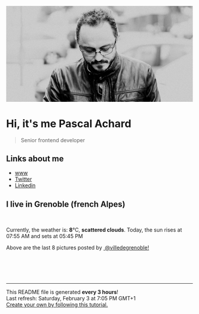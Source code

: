 ![Pascal Achard](./images/photo-pascal-achard.jpg)
# Hi, it's me Pascal Achard
> Senior frontend developer

## Links about me
- [www](https://www.pascal-achard.com)
- [Twitter](https://twitter.com/botmaster)
- [Linkedin](http://www.linkedin.com/in/pascal-achard)


## I live in Grenoble (french Alpes)
<img src="https://openweathermap.org/img/wn/03n@2x.png" alt="">

Currently, the weather is: **8**°C, **scattered clouds**.
Today, the sun rises at 07:55 AM and sets at 05:45 PM

Above are the last 8 pictures posted by <a href="https://www.instagram.com/villedegrenoble/" target="_blank"><img alt="" src="https://upload.wikimedia.org/wikipedia/commons/thumb/e/e7/Instagram_logo_2016.svg/1024px-Instagram_logo_2016.svg.png" width="20"/> @villedegrenoble!</a>

<p style="display: flex; flex-wrap: wrap; gap: 20px;">
        <img src="https://cdn1.picuki.com/hosted-by-instagram/q/0exhNuNYnjBcaS3SYdxKjf8F2vJ1Wg9SZ60STLepjSVmIR1vLHOapZA0mpCl6yRxIwVgFDeSYzti4I4iV1pQDz19PULdT7OKTDxc6qyaUObN0jNm8J5glrkyL3EdYnKm%7C%7C8csUAmYdSgIGaYDG7uo+qhT5aGuO1lQpzaEW+oR9z5G7NCnV6xhz580r6GDhx+oucoyIDND%7C%7CHg1JU46o9CUqTUHGsv+MfF3pLUqF+dVzPgL6NDhkyblB3syc3xoQxabhZzgp9E0nA3rbXM9%7C%7C2z6ZoYKfk9OlnSaljcQ9I8titj1edgr0PkHsqHURGM4VGly+jl0ucGTsyDaRmqExmxm+nn92IbkX+QXsbrBYKC5EIjNgnONbbLcQ%7C%7CYZG3UHXayGbH7aAdbhMf9DlKVmDt1Xjky4+wvwTOLu8QNVAi9coi2%7C%7CWbN0GvK%7C%7CyIOT8371hBzIrwJmxpmYKOEN6n0bzcuO1hVyfSGeB5sab2I=.jpeg" alt="" width="200"/>
        <img src="https://cdn1.picuki.com/hosted-by-instagram/q/0exhNuNYnjBcaS3SYdxKjf8F2vJ1Wg9SZ60STLepjSVmIR1vLHOapZA0mpCj4yRwKwVlASuRYzti548qVVRRDD17PEHXTLGLTDtd66SYVeajvDFv%7C%7CZ5pnbw3KXEaY3am9ccqUGapNWwSDv5PHL%7C%7Clo7gX5v%7C%7CsbCgEpjuSKrVCkGZTjse3TO9%7C%7C2pYf5%7C%7CHSv1izv9QpcmkazXgpdAd4+pvlpDk1VOCtIc17q7VySKNBicMCv6K81Sa8H2QkaHp%7C%7CECKet8XCkONFui3rSzY57zz2F%7C%7C59EEIdvlqztEs9%7C%7C5wBm5WjEphagd8A6I%7C%7CUHGBUGWlvqklPv6XslHPaSkGI%7C%7CmIUwGPRn+T8J7gprsigdcy8U%7C%7C%7C%7Cgyzf2duX1B+l9DVsYLaT3B37QeKCkLJpxhppHFvtKgUyn%7C%7CjS+frrz+kRAQjpP3mLeLrRWF6jOgpCq8UjDiznT+AVoxZjt.jpeg" alt="" width="200"/>
        <img src="https://cdn1.picuki.com/hosted-by-instagram/q/0exhNuNYnjBcaS3SYdxKjf8F2vJ1Wg5SZ60STLepjSVmIR1vLHOapZA0mpCl6yRxIwVgFDeSYzti54kvWFtQDj19PUPXTbGKSzxc5q6cUO3N0TBk9JNgl7swLHUYbHSt88cuUAmYdSgIGaYDG7uo+qhT5aGuO1lQpTb9d7JGmC4E5ZObS6olhMF4pJ2Jg3Tt%7C%7C9kiJzJE5m4vMAQrptqO52lEX%7C%7CD+O8BnsaBwVLYBxMQK5qnRlSaHEmw+Jj8uQXagtIj+kOYA2CfhcwAc%7C%7C2muYLprDnRTokWxtQR3t4gj1aSNBdxuiekZkIH2bSAEXG428Fk71p26qCDMa2is4EhX2j3+2JrkX+QP97v6JumyYdi74SvDeZ76E6JhbD9cJLmFdxGObfa1BZ8Uw81AFKUeh2GU9iesfLusj0FDM2NZ1zmsPJhaDvLNxrj05nXk2xiUtS84qpyCaJV921F3wMyarwl+JCqTJpsbaWPzn28sEeFTeLqVxpyHPrwU.jpeg" alt="" width="200"/>
        <img src="https://cdn1.picuki.com/hosted-by-instagram/q/0exhNuNYnjBcaS3SYdxKjf8F2vJ1Wg9SZ60STLepjSVmIR1vLHOapZA0mpCl6yRxIwVgFDeSYzti54kvWFhYDj19PUPYSryNTDxc56mZVebN2jVk85JgkLcxKn0ZY3+q9sIoUgmYdSgIGaYDG7uo+qhT5aGuO1lQpTb9d7JGmC4E5ZObS6olhMF4pJ2Jg3Tt%7C%7C9kiJzJE5m4vMAQrptqO52hEX%7C%7CD+O8BnsaBwVLYBxMQK5qnRlSaHEmw+Jj8uRHagtIj+kOYA2AjvcjY92WWWH4QoDnRT1U2vtUZ3t4gj1aSNBdxuiekZkIH2bSAEXG428Fk71p26qCDMa2is4EhX2j3+2JrkX%7C%7CQTvLj6BKewT%7C%7CLz4TvheZ%7C%7C6NaFhfD9cJLmFdxGObfa1BZ8Uw81AFKUeh2GU9iWaRJXn7REmIRF4ohq4Ca0lE9zFk7aJpUHYqAqepTMsr%7C%7CiyTuZ48nlIwuOsrwl+JCqTJpsYGBbzn28sEeFTeLqVxpyHPrwU.jpeg" alt="" width="200"/>
        <img src="https://cdn1.picuki.com/hosted-by-instagram/q/0exhNuNYnjBcaS3SYdxKjf8F2vJ1Wg5SZ60STLepjSVmIR1vLHOapZA0mpCl6yRxIwVgFDeSYzti54koV11UAz19PUPdTbGBRD9S762YV+fN2jBn95VmlrwzK3UfbHet9cQqOzjYMTIfQeoEH%7C%7Cbx7a8Koru5A2MGo1zRMrBC0GAG4fy3UPI7mslm3ayEv0PxtpcyKzNe92U1aUospYmX+XQJWPr5PN1gpKZlR7pCicgIrdDgmBq7EHl3Kj4oUQ+RubTOl+1epjLAYBQs9kSPdZgaF3Mbr3yKplA0toFzqaqTZY49zt8ZkIH2CmUEXTE86kEomZOClCLOYGWW1EZLnk3J6+acRvkxiI%7C%7CddN65Uo%7C%7CG6ACVQ7vVDJR9GCkrRa%7C%7CyHQ2RI%7C%7Ca0UIUM0IRHQage6H+z0RC5VbnT6UNZHjJeq2CCBsd7Z%7C%7Ci497+wzXzjqh68hSkchsWCT5xrznN12vTL5gMmLynlUZ0dHhWQ5l4hLc1JdeOQnM2BP74=.jpeg" alt="" width="200"/>
        <img src="https://cdn1.picuki.com/hosted-by-instagram/q/0exhNuNYnjBcaS3SYdxKjf8F2vJ1Wg9SZ60STLepjSVmIR1vLHOapZA0mpCj4yRwKwVlASuRYzti5owjUVxZDT17O0PdSreKRT5T6KybVeagvDNn859pkL4xK3YebXCr8cYoVWGpNWwSDv5PHL%7C%7Clo7gX5v%7C%7CsbCgEpjuSKrVCkGZTjse3TO9%7C%7C2pYf5%7C%7CHSv1izv9QpcmkazXgpdAd4+pvlpDk1VOCtIc17q7VySKNBicMCv6K81Sa8H2QkaHp%7C%7CECKet8XCkONFui3rSzY57zz2F%7C%7Cl9EEIdvlqztEs0nKk%7C%7C37KHO4E40t8A6ZWDS1wxGWlvqklPv6XslHPaSkGI%7C%7CmIUwGPRn+T8J7gprsigdcy8U%7C%7Cnxyg%7C%7CBQ7fuJutBanYNWdH6VgvRKvLiMN5Wvb56Cs9egHGg4l+nZ7b%7C%7C8xdQQjpP3mLeLrRVE9zPgpCq8UjDiznT+AVoxZjt.jpeg" alt="" width="200"/>
        <img src="https://cdn1.picuki.com/hosted-by-instagram/q/0exhNuNYnjBcaS3SYdxKjf8F2vJ1Wg5SZ60STLepjSVmIR1vLHOapZA0mpCj4yRwKwVlASuRYzti4I8pVltRAz17OkfcTbyATDxV6aSYUeulvDZn%7C%7CJ9ok7o9L3YZZHev8cIsVAmYdSgIGaYDG7uo%7C%7CekU%7C%7CuXucjAFoS2UNLMT9zJBpY6uSKVKz8B1pJ2Jg3Tt%7C%7C9kiJzJE5m4vMAQrptqO52lEX%7C%7CD+O8BnsaBwVLYBxMQK5qnRlSaHEmw+Jj8vRnagtIj+kOYA2Bu8Wmxp9USgXfgWDnRGsEaBhRJ3t4gj1aSNBdxuiekakIH2bSAEXG428Fk71pu1ynOdV0Gv+1Fj9zbp6oqfXfg3trfDdsDPXJbfyHPsI6HYFuhqdCgOEa7SaUXaOqOmUvkfmY4SSq1thw2W1iD7S7734wB4AGgSgWfeWMQ=.jpeg" alt="" width="200"/>
        <img src="https://cdn1.picuki.com/hosted-by-instagram/q/0exhNuNYnjBcaS3SYdxKjf8F2vJ1Wg9SZ60STLepjSVmIR1vLHOapZA0mpCl6yRxIwVgFDeSYzti5ogoVV9RAz19PUbfQLyMRThR56ycUezN0DRh959okL88JXcWZ3Wm8cEuXQmYdSgIGaYDG7uo+qhT5aGuO1lQpTb9d7JGmC4E5ZObS6olhMF4pJ2Jg3Tt%7C%7C9kiJzJE5m4vMAQrptqO52hEX%7C%7CD+O8BnsaBwVLYBxMQK5qnRlSaHEmw+Jj8uTnagtIj+kOYA2DuxJGEu80u0d6EwDnQhhwKZszd3t4gj1aSNBdxuiekZkIH2bSAEXG428Fk71p26qCDMa2is4EhX2j3+2JrlXcofvLj6LuuzT9C94xXpPJz6MaJhWj9cJLmFdxGObfa1BZ8Uw81AFKUeh2GU9iSeLaKk8yYjIWNdqBqaPcV+EO+K8K2B1EHdiQKC8C0uu+G5b7ts40xs8fO8rwl+JCqTJpttbmzwn28sEeFTeLqVxpyHPrwU.jpeg" alt="" width="200"/>
</p>

------------
<p>This README file is generated <b>every 3 hours</b>!
    <br />Last refresh: Saturday, February 3 at 7:05 PM GMT+1
    <br /><a href="https://medium.com/@th.guibert/how-to-create-a-self-updating-readme-md-for-your-github-profile-f8b05744ca91">Create your own by following this tutorial.</a>
</p>
<p><a href="https://github.com/botmaster/botmaster/actions/workflows/main.yaml"><img alt="" src="https://github.com/botmaster/botmaster/actions/workflows/main.yaml/badge.svg" /></a></p>

